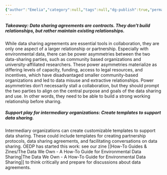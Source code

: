 ```yaml
---
{"author":"Emelia","category":null,"tags":null,"dg-publish":true,"permalink":"/plays/play-18-create-templates-to-support-data-sharing/","dgPassFrontmatter":true}
---
```


##### **Takeaway: Data sharing agreements are contracts. They don't build relationships, but rather maintain existing relationships.** 
While data sharing agreements are essential tools in collaboration, they are only one aspect of a larger relationship or partnership. Especially with environmental data, there can be power asymmetries between the two data-sharing parties, such as community based organizations and university-affiliated researchers. These power asymmetries materialize as differing levels of capacity, funding, access to legal resources, and incentives, which have disadvantaged smaller community-based organizations and led to data misuse and extractive relationships. Power asymmetries don’t necessarily stall a collaboration, but they should prompt the two parties to align on the central purpose and goals of the data sharing and use. In other words, they need to be able to build a strong working relationship before sharing.


##### **Support play for intermediary organizations: Create templates to support data sharing.**
Intermediary organizations can create customizable templates to support data sharing. These could include templates for creating partnership protocols, data sharing agreements, and facilitating conversations on data sharing. OEDP has started this work: see our zine [[How-To Guides & Zines/The Data We Own - A How-To Guide for Environmental Data Sharing\|The Data We Own - A How-To Guide for Environmental Data Sharing]] to think critically and prepare for discussions about data agreements.